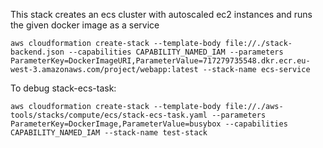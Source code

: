 This stack creates an ecs cluster with autoscaled ec2 instances and runs the given docker image as a service

```
aws cloudformation create-stack --template-body file://./stack-backend.json --capabilities CAPABILITY_NAMED_IAM --parameters ParameterKey=DockerImageURI,ParameterValue=717279735548.dkr.ecr.eu-west-3.amazonaws.com/project/webapp:latest --stack-name ecs-service
```


To debug stack-ecs-task:

```
aws cloudformation create-stack --template-body file://./aws-tools/stacks/compute/ecs/stack-ecs-task.yaml --parameters ParameterKey=DockerImage,ParameterValue=busybox --capabilities CAPABILITY_NAMED_IAM --stack-name test-stack
```
